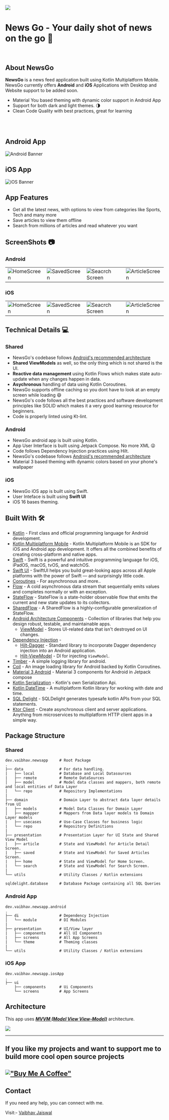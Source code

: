 ![](graphics/banners/gif/NewsGO-Banner.gif)

# **News Go** -  Your daily shot of news on the go 🚀 <br><br>

## About NewsGo
**NewsGo** is a news feed application built using Kotlin Multiplatform Mobile. NewsGo currently offers **Android** and **iOS** Applications with Desktop and Website support to be added soon.

- Material You based theming with dynamic color support in Android App
- Support for both dark and light themes. 🌗
- Clean Code Quality with best practices, great for learning
<br>
<br>

## Android App 
![Android Banner](graphics/banners/gif/News-GO-Android-Banner.gif)
## iOS App
![iOS Banner](graphics/banners/gif/News-GO-IOS-Banner.gif)

## App Features
- Get all the latest news, with options to view from categories like Sports, Tech and many more 
- Save articles to view them offline
- Search from millions of articles and read whatever you want

## ScreenShots 📷

### Android

|   |   |   |   |
|---|---|---|---|
| ![HomeScreen](graphics/screenshots/android/HomeScreen-Android.jpeg)  | ![SavedScreen](graphics/screenshots/android/SavedScreen-Android.jpeg)  | ![Seacrch Screen](graphics/screenshots/android/SearchScreen-Android.jpeg)  | ![ArticleScreen](graphics/screenshots/android/ArticleDetail-Android.jpeg) |

### iOS

|   |   |   |   |
|---|---|---|---|
| ![HomeScreen](graphics/screenshots/iOS/HomeScreen-iOS.png)  | ![SavedScreen](graphics/screenshots/iOS/SavedScreen-iOS.png)  | ![Seacrch Screen](graphics/screenshots/iOS/SearchScreen-iOS.png)  | ![ArticleScreen](graphics/screenshots/iOS/DetailScreen-IOS.png)


## Technical Details 💻

### Shared
- NewsGo's codebase follows [Android's recommended architecture](https://developer.android.com/topic/architecture?gclid=Cj0KCQiAtbqdBhDvARIsAGYnXBOC7uGj6xlSxw5j1p8LtrKKOIgT_HlMrmpW9YV6mn3-4HTbfbV-5SgaAvfKEALw_wcB&gclsrc=aw.ds)
- **Shared ViewModels** as well, so the only thing which is not shared is the UI.
- **Reactive data management** using Kotlin Flows which makes state auto-update when any changes happen in data.
- **Asychronous** handling of data using Kotlin Coroutines.
- NewsGo supports offline caching so you dont have to look at an empty screen while loading 😄
- NewsGo's code follows all the best practices and software development principles like SOLID which makes it a very good learning resource for beginners.
- Code is properly linted using Kt-lint.

### Android
- NewsGo android app is built using Kotlin.
- App User Interface is built using Jetpack Compose. No more XML 😜
- Code follows Dependency Injection practices using Hilt.
- NewsGo's codebase follows [Android's recommended architecture](https://developer.android.com/topic/architecture?gclid=Cj0KCQiAtbqdBhDvARIsAGYnXBOC7uGj6xlSxw5j1p8LtrKKOIgT_HlMrmpW9YV6mn3-4HTbfbV-5SgaAvfKEALw_wcB&gclsrc=aw.ds)
- Material 3 based theming with dynamic colors based on your phone's wallpaper

### iOS 
- NewsGo iOS app is built using Swift.
- User Inteface is built using **Swift UI**
- iOS 16 bases theming.


## Built With 🛠
- [Kotlin](https://kotlinlang.org/) - First class and official programming language for Android development.
- [Kotlin Multiplatform Mobile](https://kotlinlang.org/lp/mobile/) - Kotlin Multiplatform Mobile is an SDK for iOS and Android app development. It offers all the combined benefits of creating cross-platform and native apps.
- [Swift](https://developer.apple.com/swift/) - Swift is a powerful and intuitive programming language for iOS, iPadOS, macOS, tvOS, and watchOS.
- [Swift UI](https://developer.apple.com/xcode/swiftui/) - SwiftUI helps you build great-looking apps across all Apple platforms with the power of Swift — and surprisingly little code.
- [Coroutines](https://kotlinlang.org/docs/reference/coroutines-overview.html) - For asynchronous and more..
- [Flow](https://kotlin.github.io/kotlinx.coroutines/kotlinx-coroutines-core/kotlinx.coroutines.flow/-flow/) - A cold asynchronous data stream that sequentially emits values and completes normally or with an exception.
 - [StateFlow](https://developer.android.com/kotlin/flow/stateflow-and-sharedflow) - StateFlow is a state-holder observable flow that emits the current and new state updates to its collectors.
 - [SharedFlow](https://developer.android.com/kotlin/flow/stateflow-and-sharedflow) - A SharedFlow is a highly-configurable generalization of StateFlow.
- [Android Architecture Components](https://developer.android.com/topic/libraries/architecture) - Collection of libraries that help you design robust, testable, and maintainable apps.
  - [ViewModel](https://developer.android.com/topic/libraries/architecture/viewmodel) - Stores UI-related data that isn't destroyed on UI changes.
- [Dependency Injection](https://developer.android.com/training/dependency-injection) - 
  - [Hilt-Dagger](https://dagger.dev/hilt/) - Standard library to incorporate Dagger dependency injection into an Android application.
  - [Hilt-ViewModel](https://developer.android.com/training/dependency-injection/hilt-jetpack) - DI for injecting `ViewModel`.
- [Timber](https://github.com/JakeWharton/timber) - A simple logging library for android.
- [Coil](https://github.com/coil-kt/coil) - An image loading library for Android backed by Kotlin Coroutines.
- [Material 3 Android](https://developer.android.com/jetpack/androidx/releases/compose-material3) - Material 3 components for Android in Jetpack compose
- [Kotlin Serialization](https://kotlinlang.org/docs/serialization.html) - Kotlin's own Serialization Api.
- [Kotlin DateTime](https://github.com/Kotlin/kotlinx-datetime) - A multiplatform Kotlin library for working with date and time.
- [SQL Delight](https://cashapp.github.io/sqldelight/1.5.4/) - SQLDelight generates typesafe kotlin APIs from your SQL statements.
- [Ktor Client](https://ktor.io/docs/getting-started-ktor-client-multiplatform-mobile.html) - Create asynchronous client and server applications. Anything from microservices to multiplatform HTTP client apps in a simple way.

## Package Structure

### Shared
    
    dev.vaibhav.newsapp     # Root Package
    .
    ├── data                # For data handling.
    |   ├── local           # Database and Local Datasources
    |   ├── remote          # Remote DataSources
    │   ├── model           # Model data classes and mappers, both remote and local entities of Data Layer
    │   └── repo            # Repository Implementations
    |
    ├── domain              # Domain Layer to abstract data layer details from UI   
    |   ├── models          # Model Data Classes for Domain Layer
    │   ├── mappper         # Mappers from Data layer models to Domain Layer models
    |   ├── usecases        # Use-Case Classes for business logic
    |   └── repo            # Repository Definitions
    |
    ├── presentation        # Presentation Layer for UI State and Shared View Model
    |   ├── article         # State and ViewModel for Article Detail Screen. 
    |   ├── saved           # State and ViewModel for Saved Articles Screen. 
    |   ├── home            # State and ViewModel for Home Screen. 
    |   └── search          # State and ViewModel for Search Screen.
    |
    └── utils               # Utility Classes / Kotlin extensions

    sqldelight.database     # Database Package containing all SQL Queries

### Android App

    dev.vaibhav.newsapp.android
    .
    ├── di                  # Dependency Injection             
    │   └── module          # DI Modules
    |
    ├── presentation        # UI/View layer
    |   ├── components      # All UI Components
    |   ├── screens         # All App Screens 
    |   └── theme           # Theming classes
    |
    └── utils               # Utility Classes / Kotlin extensions

### iOS App
    dev.vaibhav.newsapp.iosApp
    .
    ├── ui 
        ├── components      # Ui Components            
        └── screens         # App Screens


## Architecture
This app uses [***MVVM (Model View View-Model)***](https://developer.android.com/jetpack/docs/guide#recommended-app-arch) architecture.

![](https://developer.android.com/topic/libraries/architecture/images/final-architecture.png)
  

---

## If you like my projects and want to support me to build more cool open source projects
  
[!["Buy Me A Coffee"](https://www.buymeacoffee.com/assets/img/custom_images/yellow_img.png)](https://www.buymeacoffee.com/VaibhavJaiswal)
---

## Contact
If you need any help, you can connect with me.

Visit:- [Vaibhav Jaiswal](https://vaibhavjaiswal.vercel.app/#/)
  

